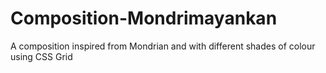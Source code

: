 # Composition-Mondrimayankan
A composition inspired from Mondrian and with different shades of colour using CSS Grid
